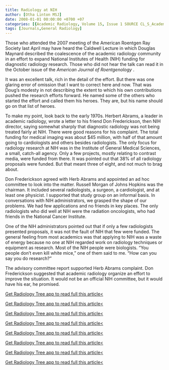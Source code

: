 ```yaml
---
title: Radiology at NIH
author: [Otha Linton MSJ]
date: 2008-01-01 00:00:00 +0700 +07
categories: [{Academic Radiology, Volume 15, Issue 1 SOURCE CL_S_AcademicRadiologyVolume15Issue1 1}]
tags: [Journals,General Radiology]
---
```

Those who attended the 2007 meeting of the American Roentgen Ray Society last April may have heard the Caldwell Lecture in which Douglas Maynard described the coalescence of the academic radiology community in an effort to expand National Institutes of Health (NIH) funding for diagnostic radiology research. Those who did not hear the talk can read it in the October issue of the _American Journal of Roentgenology_ .

It was an excellent talk, rich in the detail of the effort. But there was one glaring error of omission that I want to correct here and now. That was Doug’s modesty in not describing the extent to which his own contributions pushed the research efforts forward. He named some of the others who started the effort and called them his heroes. They are, but his name should go on that list of heroes.

To make my point, look back to the early 1970s. Herbert Abrams, a leader in academic radiology, wrote a letter to his friend Don Frederickson, then NIH director, saying somewhat sharply that diagnostic radiology was not being treated fairly at NIH. There were good reasons for his complaint. The total funding for medical imaging was about $45 million, with half of that amount going to cardiologists and others besides radiologists. The only focus for radiology research at NIH was in the Institute of General Medical Sciences, a small, catch-all agency. Only a few projects, mostly relating to contrast media, were funded from there. It was pointed out that 38% of all radiology proposals were funded. But that meant three of eight, and not much to brag about.

Don Frederickson agreed with Herb Abrams and appointed an ad hoc committee to look into the matter. Russell Morgan of Johns Hopkins was the chairman. It included several radiologists, a surgeon, a cardiologist, and at least one physicist. I supported that study group on an informal basis. In conversations with NIH administrators, we grasped the shape of our problems. We had few applications and no friends in key places. The only radiologists who did well at NIH were the radiation oncologists, who had friends in the National Cancer Institute.

One of the NIH administrators pointed out that if only a few radiologists presented proposals, it was not the fault of NIH that few were funded. The general feeling from most academics was that applying to NIH was a waste of energy because no one at NIH regarded work on radiology techniques or equipment as research. Most of the NIH people were biologists. “You people don’t even kill white mice,” one of them said to me. “How can you say you do research?”

The advisory committee report supported Herb Abrams complaint. Don Frederickson suggested that academic radiology organize an effort to improve the situation. It would not be an official NIH committee, but it would have his ear, he promised.

[Get Radiology Tree app to read full this article<](https://clinicalpub.com/app)

[Get Radiology Tree app to read full this article<](https://clinicalpub.com/app)

[Get Radiology Tree app to read full this article<](https://clinicalpub.com/app)

[Get Radiology Tree app to read full this article<](https://clinicalpub.com/app)

[Get Radiology Tree app to read full this article<](https://clinicalpub.com/app)

[Get Radiology Tree app to read full this article<](https://clinicalpub.com/app)

[Get Radiology Tree app to read full this article<](https://clinicalpub.com/app)

[Get Radiology Tree app to read full this article<](https://clinicalpub.com/app)